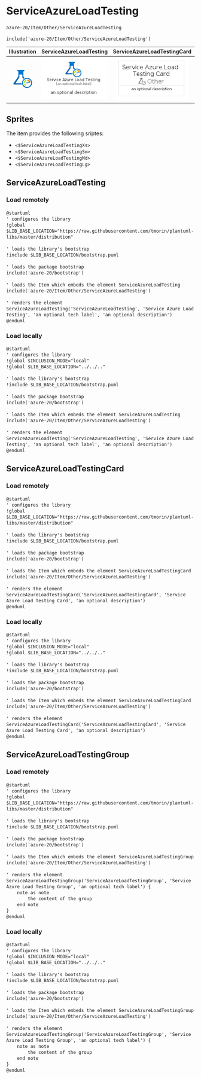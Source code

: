 # ServiceAzureLoadTesting


```text
azure-20/Item/Other/ServiceAzureLoadTesting
```

```text
include('azure-20/Item/Other/ServiceAzureLoadTesting')
```



| Illustration | ServiceAzureLoadTesting | ServiceAzureLoadTestingCard | ServiceAzureLoadTestingGroup |
| :---: | :---: | :---: | :---: |
| ![illustration for Illustration](../../../azure-20/Item/Other/ServiceAzureLoadTesting.png) | ![illustration for ServiceAzureLoadTesting](../../../azure-20/Item/Other/ServiceAzureLoadTesting.Local.png) | ![illustration for ServiceAzureLoadTestingCard](../../../azure-20/Item/Other/ServiceAzureLoadTestingCard.Local.png) | ![illustration for ServiceAzureLoadTestingGroup](../../../azure-20/Item/Other/ServiceAzureLoadTestingGroup.Local.png) |



## Sprites
The item provides the following sriptes:

- `<$ServiceAzureLoadTestingXs>`
- `<$ServiceAzureLoadTestingSm>`
- `<$ServiceAzureLoadTestingMd>`
- `<$ServiceAzureLoadTestingLg>`





## ServiceAzureLoadTesting

### Load remotely
```plantuml
@startuml
' configures the library
!global $LIB_BASE_LOCATION="https://raw.githubusercontent.com/tmorin/plantuml-libs/master/distribution"

' loads the library's bootstrap
!include $LIB_BASE_LOCATION/bootstrap.puml

' loads the package bootstrap
include('azure-20/bootstrap')

' loads the Item which embeds the element ServiceAzureLoadTesting
include('azure-20/Item/Other/ServiceAzureLoadTesting')

' renders the element
ServiceAzureLoadTesting('ServiceAzureLoadTesting', 'Service Azure Load Testing', 'an optional tech label', 'an optional description')
@enduml
```

### Load locally
```plantuml
@startuml
' configures the library
!global $INCLUSION_MODE="local"
!global $LIB_BASE_LOCATION="../../.."

' loads the library's bootstrap
!include $LIB_BASE_LOCATION/bootstrap.puml

' loads the package bootstrap
include('azure-20/bootstrap')

' loads the Item which embeds the element ServiceAzureLoadTesting
include('azure-20/Item/Other/ServiceAzureLoadTesting')

' renders the element
ServiceAzureLoadTesting('ServiceAzureLoadTesting', 'Service Azure Load Testing', 'an optional tech label', 'an optional description')
@enduml
```

## ServiceAzureLoadTestingCard

### Load remotely
```plantuml
@startuml
' configures the library
!global $LIB_BASE_LOCATION="https://raw.githubusercontent.com/tmorin/plantuml-libs/master/distribution"

' loads the library's bootstrap
!include $LIB_BASE_LOCATION/bootstrap.puml

' loads the package bootstrap
include('azure-20/bootstrap')

' loads the Item which embeds the element ServiceAzureLoadTestingCard
include('azure-20/Item/Other/ServiceAzureLoadTesting')

' renders the element
ServiceAzureLoadTestingCard('ServiceAzureLoadTestingCard', 'Service Azure Load Testing Card', 'an optional description')
@enduml
```

### Load locally
```plantuml
@startuml
' configures the library
!global $INCLUSION_MODE="local"
!global $LIB_BASE_LOCATION="../../.."

' loads the library's bootstrap
!include $LIB_BASE_LOCATION/bootstrap.puml

' loads the package bootstrap
include('azure-20/bootstrap')

' loads the Item which embeds the element ServiceAzureLoadTestingCard
include('azure-20/Item/Other/ServiceAzureLoadTesting')

' renders the element
ServiceAzureLoadTestingCard('ServiceAzureLoadTestingCard', 'Service Azure Load Testing Card', 'an optional description')
@enduml
```

## ServiceAzureLoadTestingGroup

### Load remotely
```plantuml
@startuml
' configures the library
!global $LIB_BASE_LOCATION="https://raw.githubusercontent.com/tmorin/plantuml-libs/master/distribution"

' loads the library's bootstrap
!include $LIB_BASE_LOCATION/bootstrap.puml

' loads the package bootstrap
include('azure-20/bootstrap')

' loads the Item which embeds the element ServiceAzureLoadTestingGroup
include('azure-20/Item/Other/ServiceAzureLoadTesting')

' renders the element
ServiceAzureLoadTestingGroup('ServiceAzureLoadTestingGroup', 'Service Azure Load Testing Group', 'an optional tech label') {
    note as note
        the content of the group
    end note
}
@enduml
```

### Load locally
```plantuml
@startuml
' configures the library
!global $INCLUSION_MODE="local"
!global $LIB_BASE_LOCATION="../../.."

' loads the library's bootstrap
!include $LIB_BASE_LOCATION/bootstrap.puml

' loads the package bootstrap
include('azure-20/bootstrap')

' loads the Item which embeds the element ServiceAzureLoadTestingGroup
include('azure-20/Item/Other/ServiceAzureLoadTesting')

' renders the element
ServiceAzureLoadTestingGroup('ServiceAzureLoadTestingGroup', 'Service Azure Load Testing Group', 'an optional tech label') {
    note as note
        the content of the group
    end note
}
@enduml
```

